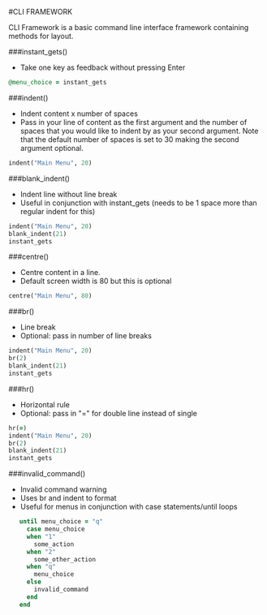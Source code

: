 #CLI FRAMEWORK

CLI Framework is a basic command line interface framework containing methods for layout.

###instant_gets()
* Take one key as feedback without pressing Enter
```ruby
@menu_choice = instant_gets
```

###indent()
* Indent content x number of spaces
* Pass in your line of content as the first argument and the number of spaces that you would like to indent by as your second argument. Note that the default number of spaces is set to 30 making the second argument optional.
```ruby
indent("Main Menu", 20)
```

###blank_indent()
* Indent line without line break
* Useful in conjunction with instant_gets (needs to be 1 space more than regular indent for this)
```ruby
indent("Main Menu", 20)
blank_indent(21)
instant_gets
```
  
###centre()
* Centre content in a line.
* Default screen width is 80 but this is optional
```ruby
centre("Main Menu", 80)
```
  
###br()  
* Line break
* Optional: pass in number of line breaks
```ruby
indent("Main Menu", 20)
br(2)
blank_indent(21)
instant_gets
```

###hr()
* Horizontal rule
* Optional: pass in "=" for double line instead of single
```ruby
hr(=)
indent("Main Menu", 20)
br(2)
blank_indent(21)
instant_gets
```
  
###invalid_command()  
* Invalid command warning
* Uses br and indent to format
* Useful for menus in conjunction with case statements/until loops 
```ruby
   until menu_choice = "q"
     case menu_choice
     when "1"
       some_action
     when "2"
       some_other_action
     when "q"
       menu_choice
     else
       invalid_command
     end
   end
```
